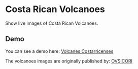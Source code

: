# Costa Rican Volcanoes

Show live images of Costa Rican Volcanoes.

## Demo

You can see a demo here: [Volcanes Costarricenses](https://deiberchacon.github.io/costa-rican-volcanoes/)

The volcanoes images are originally published by: [OVSICORI](http://www.ovsicori.una.ac.cr)
